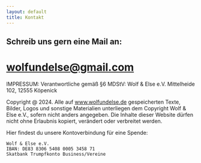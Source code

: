 ```yaml
---
layout: default
title: Kontakt
---
```


## Schreib uns gern eine Mail an: 
# wolfundelse@gmail.com



IMPRESSUM:
Verantwortliche gemäß §6 MDStV: Wolf & Else e.V. Mittelheide 102, 12555 Köpenick

Copyright @ 2024. Alle auf www.wolfundelse.de gespeicherten Texte, Bilder, Logos und sonstige Materialien unterliegen dem Copyright Wolf & Else e.V., sofern nicht anders angegeben. Die Inhalte dieser Website dürfen nicht ohne Erlaubnis kopiert, verändert oder verbreitet werden.


Hier findest du unsere Kontoverbindung für eine Spende:

    Wolf & Else e.V.
    IBAN: DE83 8306 5408 0005 3458 71
    Skatbank Trumpfkonto Business/Vereine